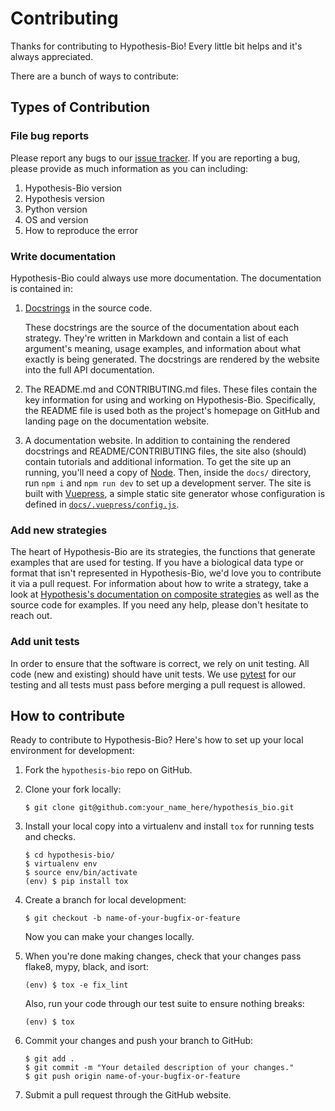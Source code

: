 # Contributing

Thanks for contributing to Hypothesis-Bio!
Every little bit helps and it's always appreciated.

There are a bunch of ways to contribute:

## Types of Contribution

### File bug reports

Please report any bugs to our [issue tracker](https://github.com/Lab41/hypothesis-bio/issues).
If you are reporting a bug, please provide as much information as you can including:

1. Hypothesis-Bio version
2. Hypothesis version
3. Python version
4. OS and version
5. How to reproduce the error

### Write documentation

Hypothesis-Bio could always use more documentation.
The documentation is contained in:

1. [Docstrings](https://www.python.org/dev/peps/pep-0257/) in the source code.

   These docstrings are the source of the documentation about each strategy.
   They're written in Markdown and contain a list of each argument's meaning, usage examples, and information about what exactly is being generated.
   The docstrings are rendered by the website into the full API documentation.

2. The README.md and CONTRIBUTING.md files.
   These files contain the key information for using and working on Hypothesis-Bio.
   Specifically, the README file is used both as the project's homepage on GitHub and landing page on the documentation website.

3. A documentation website.
   In addition to containing the rendered docstrings and README/CONTRIBUTING files, the site also (should) contain tutorials and additional information.
   To get the site up an running, you'll need a copy of [Node](https://nodejs.org/en/).
   Then, inside the `docs/` directory, run `npm i` and `npm run dev` to set up a development server.
   The site is built with [Vuepress](https://vuepress.vuejs.org), a simple static site generator whose configuration is defined in [`docs/.vuepress/config.js`](https://github.com/Lab41/hypothesis-bio/blob/master/docs/.vuepress/config.js).

### Add new strategies

The heart of Hypothesis-Bio are its strategies, the functions that generate examples that are used for testing.
If you have a biological data type or format that isn't represented in Hypothesis-Bio, we'd love you to contribute it via a pull request.
For information about how to write a strategy, take a look at [Hypothesis's documentation on composite strategies](https://hypothesis.readthedocs.io/en/latest/data.html#composite-strategies) as well as the source code for examples.
If you need any help, please don't hesitate to reach out.

### Add unit tests

In order to ensure that the software is correct, we rely on unit testing.
All code (new and existing) should have unit tests.
We use [pytest](https://pytest.org/en/latest/) for our testing and all tests must pass before merging a pull request is allowed.

## How to contribute

Ready to contribute to Hypothesis-Bio?
Here's how to set up your local environment for development:

1.  Fork the `hypothesis-bio` repo on GitHub.

2.  Clone your fork locally:

    ```shell
    $ git clone git@github.com:your_name_here/hypothesis_bio.git
    ```

3.  Install your local copy into a virtualenv and install `tox` for running
    tests and checks.

    ```shell
    $ cd hypothesis-bio/
    $ virtualenv env
    $ source env/bin/activate
    (env) $ pip install tox
    ```

4.  Create a branch for local development:

    ```shell
    $ git checkout -b name-of-your-bugfix-or-feature
    ```

    Now you can make your changes locally.

5.  When you're done making changes, check that your changes pass flake8, mypy, black, and isort:

    ```shell
    (env) $ tox -e fix_lint
    ```

    Also, run your code through our test suite to ensure nothing breaks:

    ```shell
    (env) $ tox
    ```

6.  Commit your changes and push your branch to GitHub:

    ```shell
    $ git add .
    $ git commit -m "Your detailed description of your changes."
    $ git push origin name-of-your-bugfix-or-feature
    ```

7.  Submit a pull request through the GitHub website.
